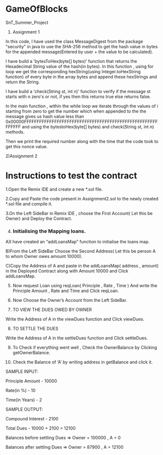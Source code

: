 # GameOfBlocks
SnT_Summer_Project
1) Assignment 1

In this code, I have used the class MessageDigest from the package "security" in java to use the SHA-256 method to get the hash value in bytes for the
appended message(Entered by user + the value to be calculated).

I have build a 'bytesToHex(byte[] bytes)' function that returns the Hexadecimal String value of the hash(in bytes). In this function , using for loop we get the 
corresponding hexString(using Integer.toHexString function) of every byte in the array bytes and append these hexStrings and return the String.

I have build a 'check(String st, int n)' function to verify if the message st starts with n zero's or not, if yes then this returns true else returns false.

In the main function , within the while loop we iterate through the values of i starting from zero to get the number which when appended to the the message gives us
hash value less than  0x00000FFFFFFFFFFFFFFFFFFFFFFFFFFFFFFFFFFFFFFFFFFFFFFFFFFFFFFFFFFF and using the bytestoHex(byte[] bytes) and check(String st, int n) methods.

Then we print the required number along with the time that the code took to get this nonce value.

2)Assignment 2
# Instructions to test the contract


1.Open the Remix IDE and create a new *.sol file.

2.Copy and Paste the code present in Assignment2.sol to the newly created *.sol file and compile it.

3.On the Left SideBar in Remix IDE , choose the First Account( Let this be Owner) and Deploy the Contract.

4.  ### Initialising the Mapping loans.

A)I have  created an “addLoansMap” function to initialise the loans map.

B)From the Left SideBar Choose the Second Address( Let this be person A to whom Owner owes amount 10000).

C)Copy the Address of A and paste in the addLoansMap( address , amount)  in the Deployed Contract along with Amount 10000 and Click addLoansMap.

5. Now request Loan using reqLoan( Principle , Rate , Time )
And write the Principle Amount , Rate and Time and Click reqLoan.

6. Now Choose the Owner’s Account from the Left SideBar.

7. TO VIEW THE DUES OWED BY OWNER

Write the Address of A in the viewDues function and Click viewDues.

8. TO SETTLE THE DUES

Write the Address of A in the settleDues function and Click settleDues.

9. To Check if everything went well , Check the OwnerBalance by Clicking getOwnerBalance.

10. Check the Balance of ‘A’ by writing address in getBalance and click it.




SAMPLE INPUT:

Principle Amount - 10000

Rate(in %) - 10

Time(in Years) - 2

SAMPLE OUTPUT:

Compound Interest - 2100

Total Dues - 10000 + 2100 = 12100

Balances before settling Dues => Owner = 100000 ,  A   = 0
                                                       
Balances after settling Dues => Owner = 87900 , A  = 12100
                                                        

